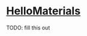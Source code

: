# [HelloMaterials](https://wiki.jmonkeyengine.org/docs/3.3/tutorials/beginner/hello_material.html)
TODO: fill this out